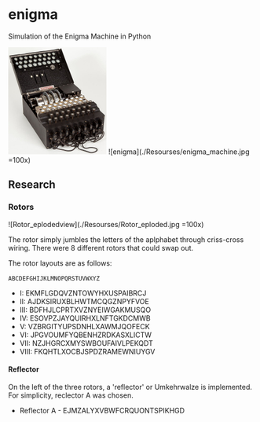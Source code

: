# enigma
Simulation of the Enigma Machine in Python

<img src="./Resourses/enigma_machine.jpg" alt="enigma" width="200"/>
![enigma](./Resourses/enigma_machine.jpg =100x)

## Research

### Rotors

![Rotor_eplodedview](./Resourses/Rotor_eploded.jpg =100x)

The rotor simply jumbles the letters of the aplphabet through criss-cross wiring. There were 8 different rotors that could swap out.

The rotor layouts are as follows:

	ABCDEFGHIJKLMNOPQRSTUVWXYZ
- I:	EKMFLGDQVZNTOWYHXUSPAIBRCJ
- II:	AJDKSIRUXBLHWTMCQGZNPYFVOE
- III:	BDFHJLCPRTXVZNYEIWGAKMUSQO
- IV:	ESOVPZJAYQUIRHXLNFTGKDCMWB
- V:	VZBRGITYUPSDNHLXAWMJQOFECK
- VI:	JPGVOUMFYQBENHZRDKASXLICTW
- VII:	NZJHGRCXMYSWBOUFAIVLPEKQDT
- VIII:	FKQHTLXOCBJSPDZRAMEWNIUYGV

#### Reflector

On the left of the three rotors, a 'reflector' or Umkehrwalze is implemented. For simplicity, reclector A was chosen.

- Reflector A - EJMZALYXVBWFCRQUONTSPIKHGD
